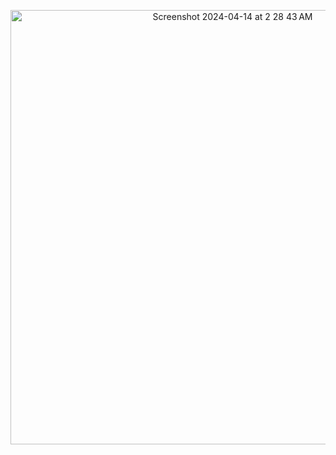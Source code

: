<p align="center">
  <img width="695" alt="Screenshot 2024-04-14 at 2 28 43 AM" src="https://github.com/vsskarthik/braids/assets/47936642/1a2e887b-57da-4881-b943-803ec3cb6834">
</p>
